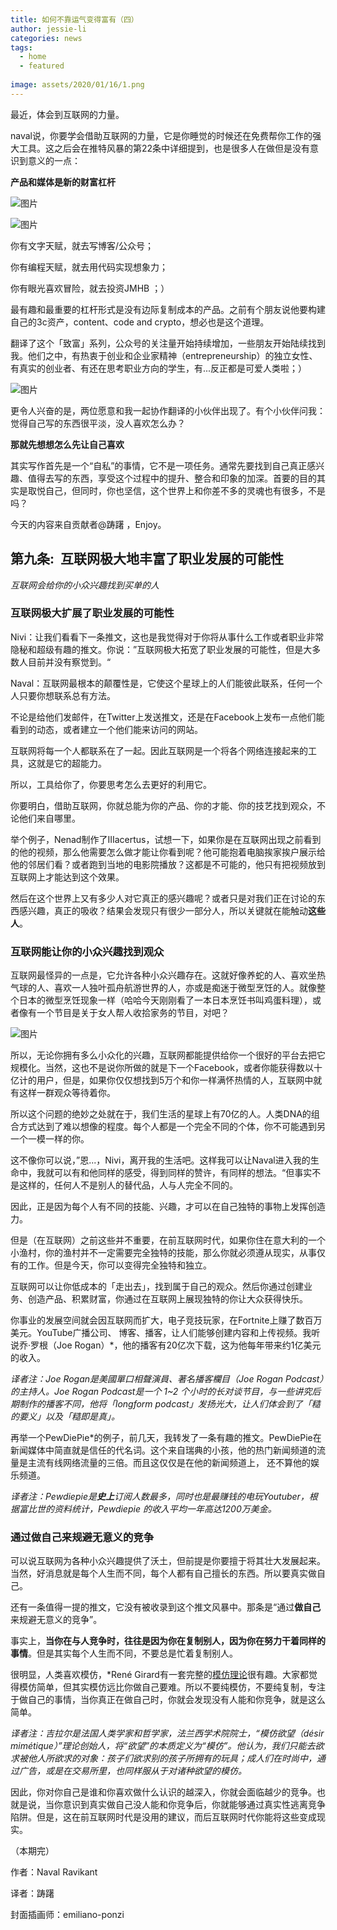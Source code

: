 ```yaml
---
title: 如何不靠运气变得富有（四）
author: jessie-li
categories: news
tags:
  - home
  - featured
 
image: assets/2020/01/16/1.png
---
```

最近，体会到互联网的力量。

naval说，你要学会借助互联网的力量，它是你睡觉的时候还在免费帮你工作的强大工具。这之后会在推特风暴的第22条中详细提到，也是很多人在做但是没有意识到意义的一点：

**产品和媒体是新的财富杠杆**

![图片](/assets/2020/01/16/2.png) 

![图片](/assets/2020/01/16/3.png) 

你有文字天赋，就去写博客/公众号；

你有编程天赋，就去用代码实现想象力；

你有眼光喜欢冒险，就去投资JMHB ；）

最有趣和最重要的杠杆形式是没有边际复制成本的产品。之前有个朋友说他要构建自己的3c资产，content、code and crypto，想必也是这个道理。

翻译了这个「致富」系列，公众号的关注量开始持续增加，一些朋友开始陆续找到我。他们之中，有热衷于创业和企业家精神（entrepreneurship）的独立女性、有真实的创业者、有还在思考职业方向的学生，有...反正都是可爱人类啦；）

![图片](/assets/2020/01/16/4.png) 

更令人兴奋的是，两位愿意和我一起协作翻译的小伙伴出现了。有个小伙伴问我：觉得自己写的东西很平淡，没人喜欢怎么办？

**那就先想想怎么先让自己喜欢**

其实写作首先是一个“自私”的事情，它不是一项任务。通常先要找到自己真正感兴趣、值得去写的东西，享受这个过程中的提升、整合和印象的加深。首要的目的其实是取悦自己，但同时，你也坚信，这个世界上和你差不多的灵魂也有很多，不是吗？

今天的内容来自贡献者@踌躇 ，Enjoy。

## 第九条:  互联网极大地丰富了职业发展的可能性
*互联网会给你的小众兴趣找到买单的人*

### 互联网极大扩展了职业发展的可能性
Nivi：让我们看看下一条推文，这也是我觉得对于你将从事什么工作或者职业非常隐秘和超级有趣的推文。你说：”互联网极大拓宽了职业发展的可能性，但是大多数人目前并没有察觉到。“

Naval：互联网最根本的颠覆性是，它使这个星球上的人们能彼此联系，任何一个人只要你想联系总有方法。

不论是给他们发邮件，在Twitter上发送推文，还是在Facebook上发布一点他们能看到的动态，或者建立一个他们能来访问的网站。

互联网将每一个人都联系在了一起。因此互联网是一个将各个网络连接起来的工具，这就是它的超能力。

所以，工具给你了，你要思考怎么去更好的利用它。

你要明白，借助互联网，你就总能为你的产品、你的才能、你的技艺找到观众，不论他们来自哪里。

举个例子，Nenad制作了IIIacertus，试想一下，如果你是在互联网出现之前看到的他的视频，那么他需要怎么做才能让你看到呢？他可能抱着电脑挨家挨户展示给他的邻居们看？或者跑到当地的电影院播放？这都是不可能的，他只有把视频放到互联网上才能达到这个效果。

然后在这个世界上又有多少人对它真正的感兴趣呢？或者只是对我们正在讨论的东西感兴趣，真正的吸收？结果会发现只有很少一部分人，所以关键就在能触动**这些人**。

### 互联网能让你的小众兴趣找到观众
互联网最怪异的一点是，它允许各种小众兴趣存在。这就好像养蛇的人、喜欢坐热气球的人、喜欢一人独叶孤舟航游世界的人，亦或是痴迷于微型烹饪的人。就像整个日本的微型烹饪现象一样（哈哈今天刚刚看了一本日本烹饪书叫鸡蛋料理），或者像有一个节目是关于女人帮人收拾家务的节目，对吧？

![图片](/assets/2020/01/16/5.png) 

所以，无论你拥有多么小众化的兴趣，互联网都能提供给你一个很好的平台去把它规模化。当然，这也不是说你所做的就是下一个Facebook，或者你能获得数以十亿计的用户，但是，如果你仅仅想找到5万个和你一样满怀热情的人，互联网中就有这样一群观众等待着你。

所以这个问题的绝妙之处就在于，我们生活的星球上有70亿的人。人类DNA的组合方式达到了难以想像的程度。每个人都是一个完全不同的个体，你不可能遇到另一个一模一样的你。

这不像你可以说，”恩...，Nivi，离开我的生活吧。这样我可以让Naval进入我的生命中，我就可以有和他同样的感受，得到同样的赞许，有同样的想法。“但事实不是这样的，任何人不是别人的替代品，人与人完全不同的。

因此，正是因为每个人有不同的技能、兴趣，才可以在自己独特的事物上发挥创造力。

但是（在互联网）之前这些并不重要，在前互联网时代，如果你住在意大利的一个小渔村，你的渔村并不一定需要完全独特的技能，那么你就必须遵从现实，从事仅有的工作。但是今天，你可以变得完全独特和独立。

互联网可以让你低成本的「走出去」，找到属于自己的观众。然后你通过创建业务、创造产品、积累财富，你通过在互联网上展现独特的你让大众获得快乐。

你事业的发展空间就会因互联网而扩大，电子竞技玩家，在Fortnite上赚了数百万美元。YouTube广播公司、 博客、播客，让人们能够创建内容和上传视频。我听说乔·罗根（Joe Rogan）*，他的播客有20亿次下载，这为他每年带来约1亿美元的收入。

*译者注：Joe Rogan是美國單口相聲演員、著名播客欄目（Joe Rogan Podcast）的主持人。Joe Rogan Podcast是一个 1~2 个小时的长对谈节目，与一些讲究后期制作的播客不同，他将「longform podcast」发扬光大，让人们体会到了「糙的要义」以及「糙即是真」。*

再举一个PewDiePie*的例子，前几天，我转发了一条有趣的推文。PewDiePie在新闻媒体中简直就是信任的代名词。这个来自瑞典的小孩，他的热门新闻频道的流量是主流有线网络流量的三倍。而且这仅仅是在他的新闻频道上， 还不算他的娱乐频道。

*译者注：Pewdiepie是**史上**订阅人数最多，同时也是最赚钱的电玩Youtuber，根据富比世的资料统计，Pewdiepie 的收入平均一年高达1200万美金。*

### 通过做自己来规避无意义的竞争
可以说互联网为各种小众兴趣提供了沃土，但前提是你要擅于将其壮大发展起来。当然，好消息就是每个人生而不同，每个人都有自己擅长的东西。所以要真实做自己。

还有一条值得一提的推文，它没有被收录到这个推文风暴中。那条是“通过**做自己**来规避无意义的竞争”。

事实上，**当你在与人竞争时，往往是因为你在复制别人，因为你在努力干着同样的事情**。但是其实每个人生而不同，不要总是忙着复制别人。

很明显，人类喜欢模仿，*René Girard有一套完整的[模仿理论](https://mp.weixin.qq.com/s?__biz=MjM5MjE2MzY1OA==&mid=406136631&idx=2&sn=ecce28eb38aff372c30bbd7e838d046b&scene=21#wechat_redirect)很有趣。大家都觉得模仿简单，但其实模仿远比你做自己要难。所以不要纯模仿，不要纯复制，专注于做自己的事情，当你真正在做自己时，你就会发现没有人能和你竞争，就是这么简单。

*译者注：吉拉尔是法国人类学家和哲学家，法兰西学术院院士，“模仿欲望（désir mimétique）”理论创始人，将“欲望”的本质定义为“模仿”。他认为，我们只能去欲求被他人所欲求的对象：孩子们欲求别的孩子所拥有的玩具；成人们在时尚中，通过广告，或是在交易所里，也同样服从于对诸种欲望的模仿。*

因此，你对你自己是谁和你喜欢做什么认识的越深入，你就会面临越少的竞争。也就是说，当你意识到真实做自己没人能和你竞争后，你就能够通过真实性逃离竞争陷阱。但是，这在前互联网时代是没用的建议，而后互联网时代你能将这些变成现实。

（本期完）

作者：Naval Ravikant 

译者：踌躇

封面插画师：emiliano-ponzi

